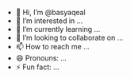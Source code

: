- 👋 Hi, I’m @basyaqeal
- 👀 I’m interested in ...
- 🌱 I’m currently learning ...
- 💞️ I’m looking to collaborate on ...
- 📫 How to reach me ...
- 😄 Pronouns: ...
- ⚡ Fun fact: ...

<!---
basyaqeal/basyaqeal is a ✨ special ✨ repository because its `README.md` (this file) appears on your GitHub profile.
You can click the Preview link to take a look at your changes.
--->
